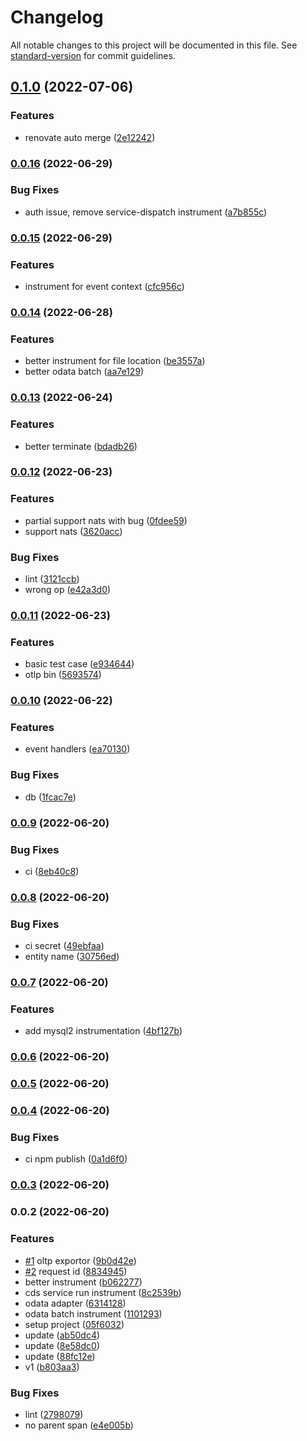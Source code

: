 # Changelog

All notable changes to this project will be documented in this file. See [standard-version](https://github.com/conventional-changelog/standard-version) for commit guidelines.

## [0.1.0](https://github.com/Soontao/opentelemetry-cds/compare/v0.0.16...v0.1.0) (2022-07-06)


### Features

* renovate auto merge ([2e12242](https://github.com/Soontao/opentelemetry-cds/commit/2e12242a3f8e6e5d3631172703386095cee02a69))

### [0.0.16](https://github.com/Soontao/opentelemetry-cds/compare/v0.0.15...v0.0.16) (2022-06-29)


### Bug Fixes

* auth issue, remove service-dispatch instrument ([a7b855c](https://github.com/Soontao/opentelemetry-cds/commit/a7b855c77ca1114e7034ce775bb00591ed5b53fa))

### [0.0.15](https://github.com/Soontao/opentelemetry-cds/compare/v0.0.14...v0.0.15) (2022-06-29)


### Features

* instrument for event context ([cfc956c](https://github.com/Soontao/opentelemetry-cds/commit/cfc956c96ce79e8462a64a994775ca740470887e))

### [0.0.14](https://github.com/Soontao/opentelemetry-cds/compare/v0.0.13...v0.0.14) (2022-06-28)


### Features

* better instrument for file location ([be3557a](https://github.com/Soontao/opentelemetry-cds/commit/be3557a9b9546ad4d63e31377f81abc7c5350e05))
* better odata batch ([aa7e129](https://github.com/Soontao/opentelemetry-cds/commit/aa7e129cf692931e23547498010b125b854749d9))

### [0.0.13](https://github.com/Soontao/opentelemetry-cds/compare/v0.0.12...v0.0.13) (2022-06-24)


### Features

* better terminate ([bdadb26](https://github.com/Soontao/opentelemetry-cds/commit/bdadb26bce383a8e3e8cc14c34bd1143973822dc))

### [0.0.12](https://github.com/Soontao/opentelemetry-cds/compare/v0.0.11...v0.0.12) (2022-06-23)


### Features

* partial support nats with bug ([0fdee59](https://github.com/Soontao/opentelemetry-cds/commit/0fdee592305a81a8560dc6d7bfdd43654e7b8cbc))
* support nats ([3620acc](https://github.com/Soontao/opentelemetry-cds/commit/3620acc5d0e87f8fe178379a871d1b100d2c0c72))


### Bug Fixes

* lint ([3121ccb](https://github.com/Soontao/opentelemetry-cds/commit/3121ccb3baaf4aa396ef99f7fa57cbf112ae766e))
* wrong op ([e42a3d0](https://github.com/Soontao/opentelemetry-cds/commit/e42a3d008bb5c7880fdc25daee01c975288e50e4))

### [0.0.11](https://github.com/Soontao/opentelemetry-cds/compare/v0.0.10...v0.0.11) (2022-06-23)


### Features

* basic test case ([e934644](https://github.com/Soontao/opentelemetry-cds/commit/e9346441833a94bd76cc76e9fbfc8e37dc875a9f))
* otlp bin ([5693574](https://github.com/Soontao/opentelemetry-cds/commit/5693574c393354ec27e69cfc73cb0c3602d65ffb))

### [0.0.10](https://github.com/Soontao/opentelemetry-cds/compare/v0.0.9...v0.0.10) (2022-06-22)


### Features

* event handlers ([ea70130](https://github.com/Soontao/opentelemetry-cds/commit/ea701300c86eedca5bf786ed336c5bf03cf2fa17))


### Bug Fixes

* db ([1fcac7e](https://github.com/Soontao/opentelemetry-cds/commit/1fcac7ee5067735a14294a8d07fb20b675ecca31))

### [0.0.9](https://github.com/Soontao/opentelemetry-cds/compare/v0.0.8...v0.0.9) (2022-06-20)


### Bug Fixes

* ci ([8eb40c8](https://github.com/Soontao/opentelemetry-cds/commit/8eb40c808eab318c9ac5938cbfdb3b45c86f2610))

### [0.0.8](https://github.com/Soontao/opentelemetry-cds/compare/v0.0.7...v0.0.8) (2022-06-20)


### Bug Fixes

* ci secret ([49ebfaa](https://github.com/Soontao/opentelemetry-cds/commit/49ebfaab8eeb3bc72a9622177017225be4c0ad16))
* entity name ([30756ed](https://github.com/Soontao/opentelemetry-cds/commit/30756ed4caa5edf5c594aa54aa491ebca76fe3f3))

### [0.0.7](https://github.com/Soontao/opentelemetry-cds/compare/v0.0.6...v0.0.7) (2022-06-20)


### Features

* add mysql2 instrumentation ([4bf127b](https://github.com/Soontao/opentelemetry-cds/commit/4bf127b400e80754e7bcd5814b71f86356b30df2))

### [0.0.6](https://github.com/Soontao/opentelemetry-cds/compare/v0.0.5...v0.0.6) (2022-06-20)

### [0.0.5](https://github.com/Soontao/opentelemetry-cds/compare/v0.0.4...v0.0.5) (2022-06-20)

### [0.0.4](https://github.com/Soontao/opentelemetry-cds/compare/v0.0.3...v0.0.4) (2022-06-20)


### Bug Fixes

* ci npm publish ([0a1d6f0](https://github.com/Soontao/opentelemetry-cds/commit/0a1d6f06c57a63ef23e4123defbf05b1aef8a7ea))

### [0.0.3](https://github.com/Soontao/opentelemetry-cds/compare/v0.0.2...v0.0.3) (2022-06-20)

### 0.0.2 (2022-06-20)


### Features

* [#1](https://github.com/Soontao/opentelemetry-cds/issues/1) oltp exportor ([9b0d42e](https://github.com/Soontao/opentelemetry-cds/commit/9b0d42e863c1ad8bfb98fc8e3a9713262c525505))
* [#2](https://github.com/Soontao/opentelemetry-cds/issues/2) request id ([8834945](https://github.com/Soontao/opentelemetry-cds/commit/88349457ac65f6e25fbd5decfe2d94ad410fbba2))
* better instrument ([b062277](https://github.com/Soontao/opentelemetry-cds/commit/b06227785fee7826a59f99e05cfd85aa972e495e))
* cds service run instrument ([8c2539b](https://github.com/Soontao/opentelemetry-cds/commit/8c2539b8d96ffc998ebdb3a66d4fef7fe3391ced))
* odata adapter ([6314128](https://github.com/Soontao/opentelemetry-cds/commit/6314128f99c52d1c4cab5f6451a2f2dd23bf4a59))
* odata batch instrument ([1101293](https://github.com/Soontao/opentelemetry-cds/commit/1101293bb819ab521935a5441ceba3ef5208a678))
* setup project ([05f6032](https://github.com/Soontao/opentelemetry-cds/commit/05f60328d2b03f559a3e0d662b29fc8707cfa77e))
* update ([ab50dc4](https://github.com/Soontao/opentelemetry-cds/commit/ab50dc49cefd50af3941116981d443abe86ff7e6))
* update ([8e58dc0](https://github.com/Soontao/opentelemetry-cds/commit/8e58dc0773a3b5aedbc5f17ffdd2c6d50320083c))
* update ([88fc12e](https://github.com/Soontao/opentelemetry-cds/commit/88fc12e73bfff9083132c58c3cd35120726939c5))
* v1 ([b803aa3](https://github.com/Soontao/opentelemetry-cds/commit/b803aa30fd90ceeb5fafbbd43373611b5256abfe))


### Bug Fixes

* lint ([2798079](https://github.com/Soontao/opentelemetry-cds/commit/2798079aed32e56b277c8e7cd8078e1dccdc4cfc))
* no parent span ([e4e005b](https://github.com/Soontao/opentelemetry-cds/commit/e4e005b41b903e85d2f3a206f514d776a77d46a9))
